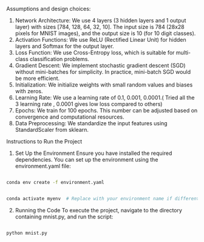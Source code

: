 Assumptions and design choices:
1. Network Architecture: We use 4 layers (3 hidden layers and 1 output layer) with sizes [784, 128, 64, 32, 10]. The input size is 784 (28x28 pixels for MNIST images), and the output size is 10 (for 10 digit classes).
2. Activation Functions: We use ReLU (Rectified Linear Unit) for hidden layers and Softmax for the output layer.
3. Loss Function: We use Cross-Entropy loss, which is suitable for multi-class classification problems.
4. Gradient Descent: We implement stochastic gradient descent (SGD) without mini-batches for simplicity. In practice, mini-batch SGD would be more efficient.
5. Initialization: We initialize weights with small random values and biases with zeros.
6. Learning Rate: We use a learning rate of 0.1, 0.001, 0.0001.( Tried all the 3 learning rate , 0.0001 gives low loss compared to others)
7. Epochs: We train for 100 epochs. This number can be adjusted based on convergence and computational resources.
8. Data Preprocessing: We standardize the input features using StandardScaler from sklearn.

Instructions to Run the Project
1. Set Up the Environment
Ensure you have installed the required dependencies. You can set up the environment using the environment.yaml file:

```bash

conda env create -f environment.yaml

```
```bash

conda activate myenv  # Replace with your environment name if different

```
2. Running the Code
To execute the project, navigate to the directory containing mnist.py, and run the script:

```bash

python mnist.py

```
